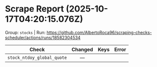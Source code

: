 # Scrape Report (2025-10-17T04:20:15.076Z)

Group: `stocks`  |  Run: https://github.com/AlbertoRoca96/scraping-checks-scheduler/actions/runs/18582304534

| Check | Changed | Keys | Error |
|---|:---:|:--|:--|
| `stock_ntdoy_global_quote` | — |  |  |
